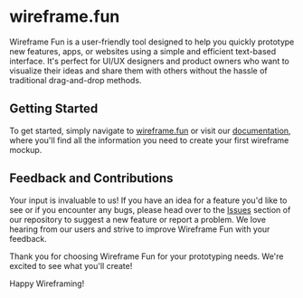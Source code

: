 # wireframe.fun

Wireframe Fun is a user-friendly tool designed to help you quickly prototype new features, apps, or websites using a simple and efficient text-based interface. It's perfect for UI/UX designers and product owners who want to visualize their ideas and share them with others without the hassle of traditional drag-and-drop methods.

## Getting Started
To get started, simply navigate to [wireframe.fun](https://wireframe.fun) or visit our [documentation](https://tonerow.notion.site/tonerow/Wireframe-Fun-Documentation-9d3727cafc1646499279130f594d5e41), where you'll find all the information you need to create your first wireframe mockup.

## Feedback and Contributions
Your input is invaluable to us! If you have an idea for a feature you'd like to see or if you encounter any bugs, please head over to the [Issues](https://github.com/your-repository/wireframe.fun/issues) section of our repository to suggest a new feature or report a problem. We love hearing from our users and strive to improve Wireframe Fun with your feedback.

Thank you for choosing Wireframe Fun for your prototyping needs. We're excited to see what you'll create!

Happy Wireframing!
